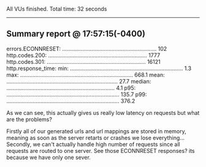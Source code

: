 All VUs finished. Total time: 32 seconds

---

## Summary report @ 17:57:15(-0400)

errors.ECONNRESET: ............................................................. 102
http.codes.200: ................................................................ 1777
http.codes.301: ................................................................ 16121
http.response_time:
min: ......................................................................... 1.3
max: ......................................................................... 668.1
mean: ........................................................................ 27.7
median: ...................................................................... 4.1
p95: ......................................................................... 135.7
p99: ......................................................................... 376.2

As we can see, this actually gives us really low latency on requests but what are the problems?

Firstly all of our generated urls and url mappings are stored in memory, meaning as soon as the server retarts or crashes we lose everything...
Secondly, we can't actually handle high number of requests since all requests are routed to one server. See those ECONNRESET responses? its because we have only one sever.
